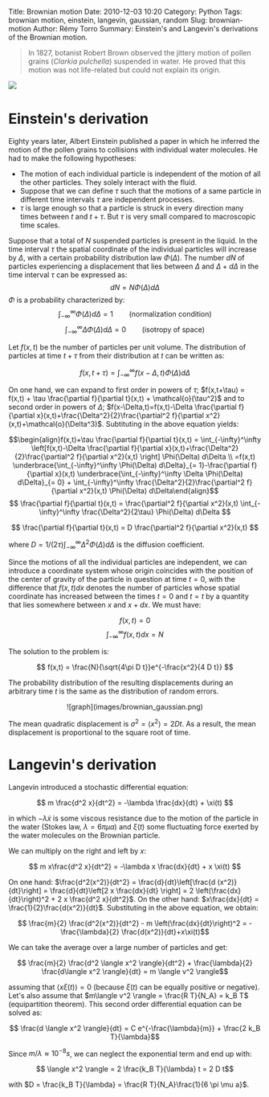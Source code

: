 Title: Brownian motion 
Date: 2010-12-03 10:20
Category: Python
Tags: brownian motion, einstein, langevin, gaussian, random 
Slug: brownian-motion
Author: Rémy Torro
Summary: Einstein's and Langevin's derivations of the Brownian motion.

> In 1827, botanist Robert Brown observed the jittery motion of pollen grains (*Clarkia pulchella*) suspended in water. He proved that this motion was not life-related but could not explain its origin. 

<img class="image-process-large-photo" src="/images/pollen_brown.gif"/>

# Einstein's derivation

Eighty years later, Albert Einstein published a paper in which he inferred the motion of the pollen grains to collisions with individual water molecules. He had to make the following hypotheses:

* The motion of each individual particle is independent of the motion of all the other particles. They solely interact with the fluid. 
* Suppose that we can define $\tau$ such that the motions of a same particle in different time intervals $\tau$ are independent processes. 
* $\tau$ is large enough so that a particle is struck in every direction many times between $t$ and $t+\tau$. But $\tau$ is very small compared to macroscopic time scales.

Suppose that a total of $N$ suspended particles is present in the liquid. In the time interval $\tau$ the spatial coordinate of the individual particles will increase by $\Delta$, with a certain probability distribution law $\Phi(\Delta)$. The number $d N$ of particles experiencing a displacement that lies between $\Delta$ and $\Delta + d\Delta$ in the time interval $\tau$ can be expressed as: 
$$ dN = N \Phi(\Delta) d\Delta $$
$\Phi$ is a probability characterized by:
$$ \int_{-\infty}^\infty \Phi(\Delta) d\Delta = 1 \qquad \textrm{(normalization condition)}$$
$$ \int_{-\infty}^\infty \Delta \Phi(\Delta) d\Delta = 0 \qquad \textrm{(isotropy of space)}$$

Let $f(x,t)$ be the number of particles per unit volume. The distribution of particles at time $t+\tau$ from their distribution at $t$ can be written as:

$$ f(x,t+\tau) = \int_{-\infty}^\infty f(x-\Delta, t) \Phi(\Delta) d\Delta $$

On one hand, we can expand to first order in powers of $\tau$; $f(x,t+\tau) = f(x,t) + \tau \frac{\partial f}{\partial t}(x,t) + \mathcal{o}(\tau^2)$ and to second order in powers of $\Delta$; $f(x-\Delta,t)=f(x,t)-\Delta \frac{\partial f}{\partial x}(x,t)+\frac{\Delta^2}{2}\frac{\partial^2 f}{\partial x^2}(x,t)+\mathcal{o}(\Delta^3)$. Subtituting in the above equation yields:

$$\begin{align}f(x,t)+\tau \frac{\partial f}{\partial t}(x,t) = \int_{-\infty}^\infty  \left[f(x,t)-\Delta \frac{\partial f}{\partial x}(x,t)+\frac{\Delta^2}{2}\frac{\partial^2 f}{\partial x^2}(x,t) \right] \Phi(\Delta) d\Delta \\ =f(x,t) \underbrace{\int_{-\infty}^\infty \Phi(\Delta) d\Delta}_{= 1}-\frac{\partial f}{\partial x}(x,t) \underbrace{\int_{-\infty}^\infty \Delta \Phi(\Delta) d\Delta}_{= 0} + \int_{-\infty}^\infty \frac{\Delta^2}{2}\frac{\partial^2 f}{\partial x^2}(x,t) \Phi(\Delta) d\Delta\end{align}$$
$$ \frac{\partial f}{\partial t}(x,t) = \frac{\partial^2 f}{\partial x^2}(x,t) \int_{-\infty}^\infty \frac{\Delta^2}{2\tau} \Phi(\Delta) d\Delta $$

$$ \frac{\partial f}{\partial t}(x,t) = D  \frac{\partial^2 f}{\partial x^2}(x,t) $$

where $D = 1/(2\tau) \int_{-\infty}^\infty \Delta^2 \Phi(\Delta) d\Delta$ is the diffusion coefficient. 


Since the motions of all the individual particles are independent, we can introduce a coordinate system whose origin coincides with the position of the center of gravity of the particle in question at time $t=0$, with the difference that $f(x,t)dx$ denotes the number of particles whose spatial coordinate has increased between the times $t=0$ and $t=t$ by a quantity that lies somewhere between $x$ and $x+dx$. We must have:

$$f(x,t) = 0 $$
$$ \int_{-\infty}^\infty f(x,t) dx = N $$

The solution to the problem is:

$$ f(x,t) = \frac{N}{\sqrt{4\pi D t}}e^{-\frac{x^2}{4 D t}} $$

The probability distribution of the resulting displacements during an arbitrary time $t$ is the same as the distribution of random errors. 

<center>![graph](images/brownian_gaussian.png)</center>

The mean quadratic displacement is $\sigma^2 = \langle x^2 \rangle = 2 D t$. As a result, the mean displacement is proportional to the square root of time. 

# Langevin's derivation

Langevin introduced a stochastic differential equation:

$$ m \frac{d^2 x}{dt^2} = -\lambda \frac{dx}{dt} + \xi(t) $$

in which $-\lambda \dot{x}$ is some viscous resistance due to the motion of the particle in the water (Stokes law, $\lambda = 6 \pi \mu a$) and $\xi(t)$ some fluctuating force exerted by the water molecules on the Brownian particle. 

We can multiply on the right and left by $x$:

$$ m x\frac{d^2 x}{dt^2} = -\lambda x \frac{dx}{dt} + x \xi(t) $$

On one hand: $\frac{d^2(x^2)}{dt^2} = \frac{d}{dt}\left[\frac{d (x^2)}{dt}\right] = \frac{d}{dt}\left[2 x \frac{dx}{dt} \right] = 2 \left(\frac{dx}{dt}\right)^2 + 2 x \frac{d^2 x}{dt^2}$. On the other hand: $x\frac{dx}{dt} = \frac{1}{2}\frac{d(x^2)}{dt}$. Substituting in the above equation, we obtain:

$$ \frac{m}{2} \frac{d^2(x^2)}{dt^2} - m \left(\frac{dx}{dt}\right)^2 = - \frac{\lambda}{2} \frac{d(x^2)}{dt}+x\xi(t)$$

We can take the average over a large number of particles and get:

$$ \frac{m}{2} \frac{d^2 \langle x^2 \rangle}{dt^2} + \frac{\lambda}{2} \frac{d\langle x^2 \rangle}{dt} = m \langle v^2 \rangle$$

assuming that $\langle x \xi(t) \rangle = 0$ (because $\xi(t)$ can be equally positive or negative). Let's also assume that $m\langle v^2 \rangle = \frac{R T}{N_A} = k_B T$ (equipartition theorem). This second order differential equation can be solved as:

$$ \frac{d \langle x^2 \rangle}{dt} = C e^{-\frac{\lambda}{m}}  + \frac{2 k_B T}{\lambda}$$  

Since $m/\lambda \approx 10^{-8} s$, we can neglect the exponential term and end up with:

$$ \langle x^2 \rangle = 2 \frac{k_B T}{\lambda} t  = 2 D t$$

with $D = \frac{k_B T}{\lambda} = \frac{R T}{N_A}\frac{1}{6 \pi \mu a}$.
